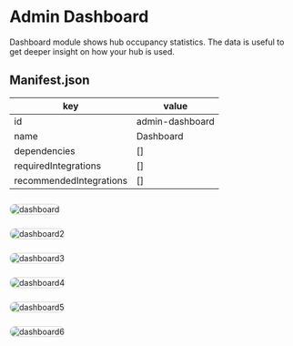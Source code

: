 # Admin Dashboard

Dashboard module shows hub occupancy statistics. The data is useful to get deeper insight on how your hub is used.

## Manifest.json

| key                     | value           |
| ----------------------- | --------------- |
| id                      | admin-dashboard |
| name                    | Dashboard       |
| dependencies            | []              |
| requiredIntegrations    | []              |
| recommendedIntegrations | []              |

<Image
  src="/modules/dash.png"
  alt="dashboard"
  style="border: 1px solid lightGray; border-radius: 10px; margin-top: 10px"
/>

<Image
  src="/modules/dash2.png"
  alt="dashboard2"
  style="border: 1px solid lightGray; border-radius: 10px; margin-top: 10px"
/>

<Image
  src="/modules/dash3.png"
  alt="dashboard3"
  style="border: 1px solid lightGray; border-radius: 10px; margin-top: 10px"
/>

<Image
  src="/modules/dash4.png"
  alt="dashboard4"
  style="border: 1px solid lightGray; border-radius: 10px; margin-top: 10px"
/>

<Image
  src="/modules/dash5.png"
  alt="dashboard5"
  style="border: 1px solid lightGray; border-radius: 10px; margin-top: 10px"
/>

<Image
  src="/modules/dash6.png"
  alt="dashboard6"
  style="border: 1px solid lightGray; border-radius: 10px; margin-top: 10px"
/>
